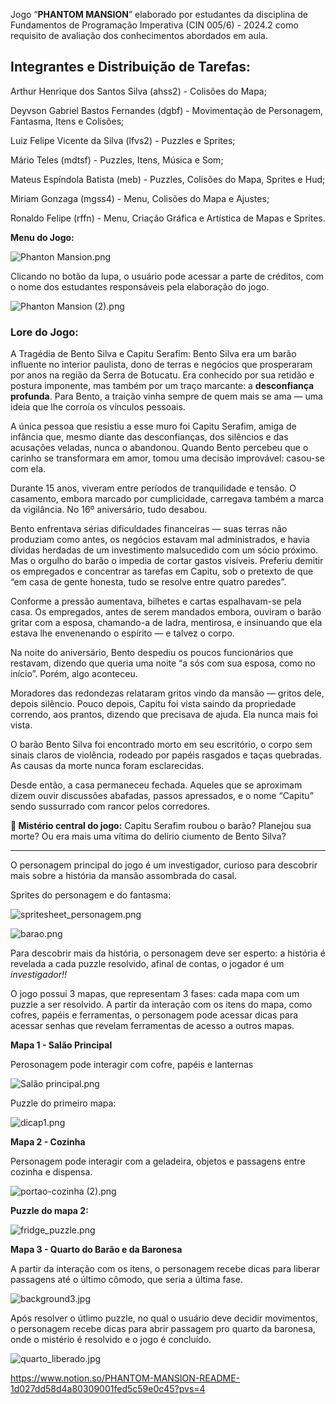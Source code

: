 Jogo “**PHANTOM MANSION**” elaborado por estudantes da disciplina de Fundamentos de Programação Imperativa (CIN 005/6) - 2024.2 como requisito de avaliação dos conhecimentos abordados em aula. 

## **Integrantes e Distribuição de Tarefas:**

Arthur Henrique dos Santos Silva (ahss2) - Colisões do Mapa;

Deyvson Gabriel Bastos Fernandes (dgbf) - Movimentação de Personagem, Fantasma, Itens e Colisões;

Luiz Felipe Vicente da Silva (lfvs2) - Puzzles e Sprites;

Mário Teles (mdtsf) - Puzzles, Itens, Música e Som;

Mateus Espíndola Batista (meb) - Puzzles, Colisões do Mapa, Sprites e Hud;

Miriam Gonzaga (mgss4) - Menu, Colisões do Mapa e Ajustes; 

Ronaldo Felipe (rffn) - Menu, Criação Gráfica e Artística de Mapas e Sprites.

**Menu do Jogo:**

![Phanton Mansion.png](attachment:f8936629-d16c-4953-8420-d43b764bd37a:Phanton_Mansion.png)

Clicando no botão da lupa, o usuário pode acessar a parte de créditos, com o nome dos estudantes responsáveis pela elaboração do jogo.

![Phanton Mansion (2).png](attachment:37ea27fd-6c4c-4f42-b629-2fcbf12eb4b6:Phanton_Mansion_(2).png)

### Lore do Jogo:

A Tragédia de Bento Silva e Capitu Serafim:
Bento Silva era um barão influente no interior paulista, dono de terras e negócios que prosperaram por anos na região da Serra de Botucatu. Era conhecido por sua retidão e postura imponente, mas também por um traço marcante: a **desconfiança profunda**. Para Bento, a traição vinha sempre de quem mais se ama — uma ideia que lhe corroía os vínculos pessoais.

A única pessoa que resistiu a esse muro foi Capitu Serafim, amiga de infância que, mesmo diante das desconfianças, dos silêncios e das acusações veladas, nunca o abandonou. Quando Bento percebeu que o carinho se transformara em amor, tomou uma decisão improvável: casou-se com ela.

Durante 15 anos, viveram entre períodos de tranquilidade e tensão. O casamento, embora marcado por cumplicidade, carregava também a marca da vigilância. No 16º aniversário, tudo desabou.

Bento enfrentava sérias dificuldades financeiras — suas terras não produziam como antes, os negócios estavam mal administrados, e havia dívidas herdadas de um investimento malsucedido com um sócio próximo. Mas o orgulho do barão o impedia de cortar gastos visíveis. Preferiu demitir os empregados e concentrar as tarefas em Capitu, sob o pretexto de que “em casa de gente honesta, tudo se resolve entre quatro paredes”.

Conforme a pressão aumentava, bilhetes e cartas espalhavam-se pela casa. Os empregados, antes de serem mandados embora, ouviram o barão gritar com a esposa, chamando-a de ladra, mentirosa, e insinuando que ela estava lhe envenenando o espírito — e talvez o corpo.

Na noite do aniversário, Bento despediu os poucos funcionários que restavam, dizendo que queria uma noite “a sós com sua esposa, como no início”. Porém, algo aconteceu.

Moradores das redondezas relataram gritos vindo da mansão — gritos dele, depois silêncio. Pouco depois, Capitu foi vista saindo da propriedade correndo, aos prantos, dizendo que precisava de ajuda. Ela nunca mais foi vista.

O barão Bento Silva foi encontrado morto em seu escritório, o corpo sem sinais claros de violência, rodeado por papéis rasgados e taças quebradas. As causas da morte nunca foram esclarecidas.

Desde então, a casa permaneceu fechada. Aqueles que se aproximam dizem ouvir discussões abafadas, passos apressados, e o nome “Capitu” sendo sussurrado com rancor pelos corredores.

**🎯 Mistério central do jogo:**
Capitu Serafim roubou o barão? Planejou sua morte? Ou era mais uma vítima do delírio ciumento de Bento Silva?

---

O personagem principal do jogo é um investigador, curioso para descobrir mais sobre a história da mansão assombrada do casal. 

Sprites do personagem e do fantasma:

![spritesheet_personagem.png](attachment:e5fae433-a3fb-4762-adb2-96fb8485484d:spritesheet_personagem.png)

![barao.png](attachment:00e1ad11-a681-425c-818b-3603ec679010:barao.png)

Para descobrir mais da história, o personagem deve ser esperto: a história é revelada a cada puzzle resolvido, afinal de contas, o jogador é um *investigador!!*

O jogo possui 3 mapas, que representam 3 fases: cada mapa com um puzzle a ser resolvido. A partir da interação com os itens do mapa, como cofres, papéis e ferramentas, o personagem pode acessar dicas para acessar senhas que revelam ferramentas de acesso a outros mapas. 

**Mapa 1 - Salão Principal**

Perosonagem pode interagir com cofre, papéis e lanternas

![Salão principal.png](attachment:a8e8c226-30e2-481d-a22b-53a898ba70c0:Salo_principal.png)

Puzzle do primeiro mapa:

![dicap1.png](attachment:9b23c039-411b-4f4a-9dd0-6240bc40f194:dicap1.png)

**Mapa 2 - Cozinha** 

Personagem pode interagir com a geladeira, objetos e passagens entre cozinha e dispensa. 

![portao-cozinha (2).png](attachment:4e3c9793-45a1-4379-ad91-6a75e8a54729:portao-cozinha_(2).png)

**Puzzle do mapa 2:**

![fridge_puzzle.png](attachment:ee8f199b-e0ac-4c86-9bd0-164485a0ce7d:fridge_puzzle.png)

**Mapa 3 - Quarto do Barão e da Baronesa**

A partir da interação com os itens, o personagem recebe dicas para liberar passagens até o último cômodo, que seria a última fase.

![background3.jpg](attachment:be9399eb-3ca2-4cb1-aed9-ea48f36807d8:65b8b7da-cf6a-4a9b-82f4-9fec0d8ce362.png)

Após resolver o útlimo puzzle, no qual o usuário deve decidir movimentos, o personagem recebe dicas para abrir passagem pro quarto da baronesa, onde o mistério é resolvido e o jogo é concluído. 

![quarto_liberado.jpg](attachment:ccd12d19-2854-4c08-87d0-3e6821a5fbac:quarto_liberado.jpg)

https://www.notion.so/PHANTOM-MANSION-README-1d027dd58d4a80309001fed5c59e0c45?pvs=4

